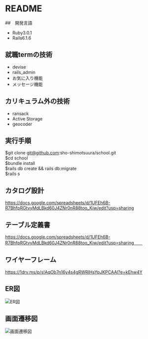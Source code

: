 # README  
##　開発言語  
- Ruby3.0.1  
- Rails6.1.6  
## 就職termの技術  
- devise  
- rails_admin  
- お気に入り機能  
- メッセージ機能  
## カリキュラム外の技術  
- ransack  
- Active Storage  
- geocoder  
## 実行手順  
$git clone git@github.com:sho-shimotsuura/school.git  
$cd school  
$bundle install  
$rails db create && rails db:migrate  
$rails s  

## カタログ設計  
https://docs.google.com/spreadsheets/d/1UFEh6B-R7BhfpRGtvyMdLBkd60J4ZNr0nR88too_Kiw/edit?usp=sharing  
## テーブル定義書　　
https://docs.google.com/spreadsheets/d/1UFEh6B-R7BhfpRGtvyMdLBkd60J4ZNr0nR88too_Kiw/edit?usp=sharing　　
## ワイヤーフレーム　　
https://1drv.ms/p/s!AqOb7n16y4s4gRWRIHsYpJKPCAAl?e=kEhw4Y  
## ER図  
![ER図](https://1drv.ms/u/s!AqOb7n16y4s4gRFdJJcKCjhY2fly?e=OxN7pY)  
## 画面遷移図  
![画面遷移図](https://1drv.ms/u/s!AqOb7n16y4s4gRJu9DS37Ky48GZF?e=vqw32b)

